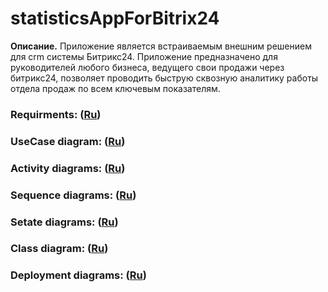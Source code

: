 # statisticsAppForBitrix24
**Описание.** Приложение является встраиваемым внешним решением для crm системы Битрикс24. Приложение предназначено для руководителей любого бизнеса, ведущего свои продажи через битрикс24, позволяет проводить быструю сквозную аналитику работы отдела продаж по всем ключевым показателям. 

### Requirments: ([Ru](https://github.com/kirillEvstrat/statisticsAppForBitrix24/blob/master/doc/SRS.md))
### UseCase diagram: ([Ru](https://github.com/kirillEvstrat/statisticsAppForBitrix24/blob/master/diagrams/useCase1.md))
### Activity diagrams: ([Ru](https://github.com/kirillEvstrat/statisticsAppForBitrix24/blob/master/diagrams/activity/activity.md))
### Sequence diagrams: ([Ru](https://github.com/kirillEvstrat/statisticsAppForBitrix24/blob/master/diagrams/sequence/sequence1.md))
### Setate diagrams: ([Ru](https://github.com/kirillEvstrat/statisticsAppForBitrix24/blob/master/diagrams/state/state.md))
### Class diagram: ([Ru](https://github.com/kirillEvstrat/statisticsAppForBitrix24/blob/master/diagrams/class.png))
### Deployment diagrams: ([Ru](https://github.com/kirillEvstrat/statisticsAppForBitrix24/blob/master/diagrams/deployment.png))


